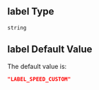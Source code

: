 ## label Type

`string`

## label Default Value

The default value is:

```json
"LABEL_SPEED_CUSTOM"
```

